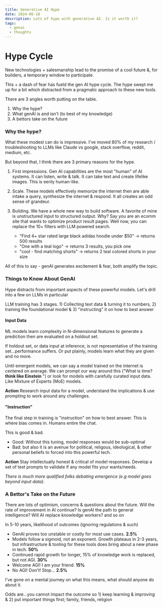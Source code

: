 ```yaml
---
title: Generative AI Hype
date: 2024-06-10
description: Lots of hype with generative AI. Is it worth it?
tags:
  - genai
  - thoughts
---
```


# Hype Cycle
New technologies + salesmanship lead to the promise of a cool future &, for builders, a temporary window to participate. 

This + a dash of fear has fueld the gen AI hype cycle. The hype swept me up for a bit which distracted from a pragmatic approach to these new tools.

There are 3 angles worth putting on the table.

1. Why the hype?
2. What genAI is and isn't (to best of my knowledge)
3. A bettors take on the future

### Why the hype?
What these modesl can do is impressive. I've moved 80% of my research / troubleshooting to LLMs like Claude vs google, stack overflow, reddit, medium, etc.

But beyond that, I think there are 3 primary reasons for the hype.

1. First impressions. Gen AI capabilities are the most "human" of AI systems. It can listen, write & talk. It can take text and create lifelike images. This is eerily human-like.

2. Scale. These models effectively memorize the internet then are able intake a query, synthesize the internet & respond. It all creates an odd sense of grandeur.

3. Building. We have a whole new way to build software. A favorite of mine is unstructured input to structured output. Why? Say you are an ecomm site that wants to optimize product result pages. Well now, you can replace the 10+ filters with LLM powered search.

    * "Find 4+ star rated large black adidas hoodie under $50" -> returns 500 results
    * "One with a teal logo" -> returns 3 results, you pick one
    * "cool - find matching shorts" -> returns 2 teal colored shorts in your size

All of this to say - genAI generates excitement & fear, both amplify the topic.

### Things to Know About GenAI
Hype distracts from important aspects of these powerful models. Let's drill into a few on LLMs in particular

LLM training has 3 stages. 1) Collecting text data & turning it to numbers, 2) training the foundational model & 3) "instructing" it on how to best answer

#### Input Data
ML models learn complexity in N-dimensional features to generate a prediction then are evaluated on a holdout set. 

If holdout set, or data input at inference, is not representative of the training set...performance suffers. Or put plainly, models learn what they are given and no more.

Until emergent models, we can say a model trained on the internet is centered on average. We can prompt our way around this ("What is time? **think like Einstein** ") or look for models with carefully curated input data. Like Mixture of Experts (MoE) models.

**Action** Research input data for a model, understand the implications & use prompting to work around any challenges.

#### "Instruction"
The final step in training is "instruction" on how to best answer. This is where bias comes in. Humans entire the chat. 

This is good & bad. 

* Good: Without this tuning, model responses would be sub-optimal
* Bad: but also it is an avenue for political, religous, ideological, & other personal beliefs to forced into this powerful tech.

**Action** Stay intellectually honest & critical of model responses. Develop a set of test prompts to validate if any model fits your wants/needs.

*There is much more qualified folks debating emergence (e.g model goes beyond input data).*

### A Bettor's Take on the Future
There are lots of optimism, concerns & questions about the future. Will the rate of improvement in AI continue? Is genAI the path to general intelligence? Will AI replace knowledge workers? and so on

In 5-10 years, likelihood of outcomes (ignoring regulations & such)

* GenAI proves too unstable or costly for most use cases. **2.5%**
* Models follow a sigmoid, not an exponent. Growth plateaus in 2-3 years, but infrastructure & tooling for these tools does bring about a new phase in tech. **50%**
* Continued rapid growth for longer, 15% of knowledge work is replaced, but not AGI. **30%**
* Welcome AGI! I am your friend. **15%**
* No AGI! Don't! Stop... **2.5%**

I've gone on a mental journey on what this means, what should anyone do about it.

Odds are...you cannot impact the outcome so 1) keep learning & improving & 2) put important things first; family, friends, religion


